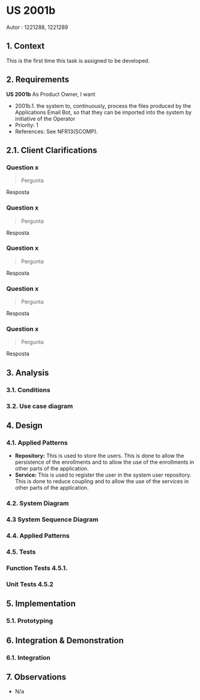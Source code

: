 # US 2001b

Autor : 1221288, 1221289

## 1. Context
This is the first time this task is assigned to be developed. 

## 2. Requirements

**US 2001b** As Product Owner, I want

- 2001b.1. the system to, continuously, process the files produced
  by the Applications Email Bot, so that they can be imported into the system by initiative
  of the Operator
- Priority: 1
- References: See NFR13(SCOMP).

## 2.1. Client Clarifications


### Question x

> Pergunta

Resposta

### Question x

> Pergunta

Resposta

### Question x

> Pergunta

Resposta

### Question x

> Pergunta

Resposta

### Question x

> Pergunta

Resposta


## 3. Analysis

### 3.1. Conditions

### 3.2. Use case diagram

## 4. Design

### 4.1. Applied Patterns

- **Repository:** This is used to store the users. This is done to allow the persistence of the enrollments and to allow the use of the enrollments in other parts of the application.
- **Service:** This is used to register the user in the system user repository. This is done to reduce coupling and to allow the use of the services in other parts of the application.

### 4.2. System Diagram


### 4.3 System Sequence Diagram

### 4.4. Applied Patterns

### 4.5. Tests

### Function Tests 4.5.1.

### Unit Tests 4.5.2

## 5. Implementation

### 5.1. Prototyping

## 6. Integration & Demonstration

### 6.1. Integration


## 7. Observations

- N/a